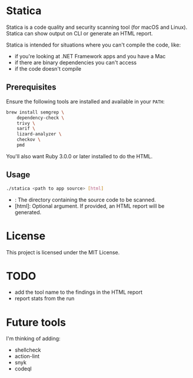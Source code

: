 # Statica

Statica is a code quality and security scanning tool (for macOS and Linux). Statica can show output on CLI or generate an HTML report.

Statica is intended for situations where you can't compile the code, like:

* if you're looking at .NET Framework apps and you have a Mac
* if there are binary dependencies you can't access
* if the code doesn't compile

## Prerequisites

Ensure the following tools are installed and available in your `PATH`:

```bash
brew install semgrep \
    dependency-check \
    trivy \
    sarif \
    lizard-analyzer \
    checkov \
    pmd
```

You'll also want Ruby 3.0.0 or later installed to do the HTML.

## Usage

```bash
./statica <path to app source> [html]
```
* <path to app source>: The directory containing the source code to be scanned.
* [html]: Optional argument. If provided, an HTML report will be generated.

# License
This project is licensed under the MIT License.

# TODO

* add the tool name to the findings in the HTML report
* report stats from the run

# Future tools

I'm thinking of adding:

* shellcheck
* action-lint
* snyk
* codeql